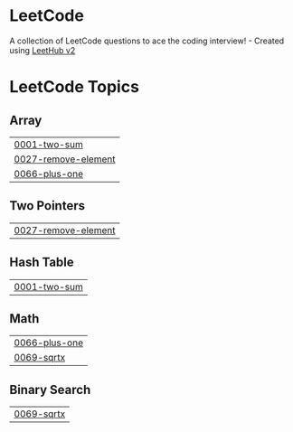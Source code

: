 # LeetCode
A collection of LeetCode questions to ace the coding interview! - Created using [LeetHub v2](https://github.com/arunbhardwaj/LeetHub-2.0)

<!---LeetCode Topics Start-->
# LeetCode Topics
## Array
|  |
| ------- |
| [0001-two-sum](https://github.com/ItsKishnA/LeetCode/tree/master/0001-two-sum) |
| [0027-remove-element](https://github.com/ItsKishnA/LeetCode/tree/master/0027-remove-element) |
| [0066-plus-one](https://github.com/ItsKishnA/LeetCode/tree/master/0066-plus-one) |
## Two Pointers
|  |
| ------- |
| [0027-remove-element](https://github.com/ItsKishnA/LeetCode/tree/master/0027-remove-element) |
## Hash Table
|  |
| ------- |
| [0001-two-sum](https://github.com/ItsKishnA/LeetCode/tree/master/0001-two-sum) |
## Math
|  |
| ------- |
| [0066-plus-one](https://github.com/ItsKishnA/LeetCode/tree/master/0066-plus-one) |
| [0069-sqrtx](https://github.com/ItsKishnA/LeetCode/tree/master/0069-sqrtx) |
## Binary Search
|  |
| ------- |
| [0069-sqrtx](https://github.com/ItsKishnA/LeetCode/tree/master/0069-sqrtx) |
<!---LeetCode Topics End-->